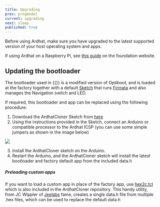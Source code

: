 ```yaml
---
title: Upgrading
prev: progmodel
current: upgrading
next: sleep
published: true
---
```



Before using Ardhat, make sure you have upgraded to the latest supported version of your host operating system and apps.

If using Ardhat on a Raspberry Pi, see [this guide](https://www.raspberrypi.org/documentation/raspbian/updating.md) on the foundation website.

## Updating the bootloader

The bootloader used in {{<ardhat>}} is a modified version of Optiboot, and is loaded at the factory together with a default [Sketch](https://github.com/Ardhat/ArdhatFirmata)  that runs [Firmata](https://github.com/firmata/protocol) and also manages the Navigation switch and LED.

If required, this bootloader and app can be replaced using the following procedure:

1. Download the ArdhatCloner Sketch from [here](https://github.com/Ardhat/ArdhatCloner)
2. Using the instructions provided in the Sketch, connect an Arduino or compatible processor to the Ardhat ICSP (you can use some simple jumpers as shown in the image below)

<img align="center" src="/media/ArdhatProg.jpg">


3. Install the ArdhatCloner sketch on the Arduino.
4. Restart the Arduino, and the ArdhatCloner sketch will install the latest bootloader and factory default app from the included data.h


<div class="note">
  <h5>Preloading custom apps</h5>
  <p>If you want to load a custom app in place of the factory app, use <a href="https://github.com/jcw/jeelib/blob/master/examples/Ports/isp_prepare/hex2c.tcl">hex2c.tcl</a> which is also included in the ArdhatCloner repository. This handy utility, from JC Wippler of <a href="http://jeelabs.org/">Jeelabs</a> fame, creates a single data.h file from multiple .hex files, which can be used to replace the default data.h</p>
</div>




